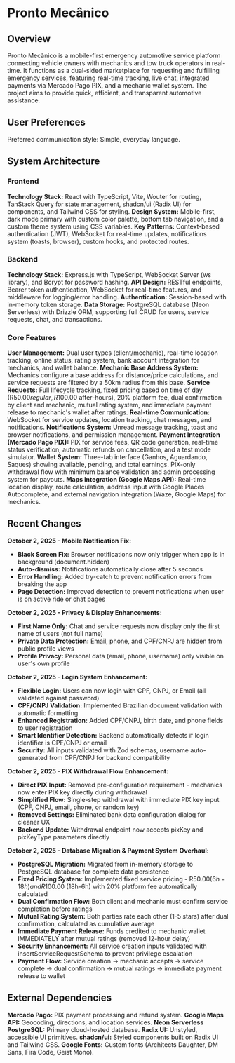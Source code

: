 # Pronto Mecânico

## Overview

Pronto Mecânico is a mobile-first emergency automotive service platform connecting vehicle owners with mechanics and tow truck operators in real-time. It functions as a dual-sided marketplace for requesting and fulfilling emergency services, featuring real-time tracking, live chat, integrated payments via Mercado Pago PIX, and a mechanic wallet system. The project aims to provide quick, efficient, and transparent automotive assistance.

## User Preferences

Preferred communication style: Simple, everyday language.

## System Architecture

### Frontend

**Technology Stack:** React with TypeScript, Vite, Wouter for routing, TanStack Query for state management, shadcn/ui (Radix UI) for components, and Tailwind CSS for styling.
**Design System:** Mobile-first, dark mode primary with custom color palette, bottom tab navigation, and a custom theme system using CSS variables.
**Key Patterns:** Context-based authentication (JWT), WebSocket for real-time updates, notifications system (toasts, browser), custom hooks, and protected routes.

### Backend

**Technology Stack:** Express.js with TypeScript, WebSocket Server (ws library), and Bcrypt for password hashing.
**API Design:** RESTful endpoints, Bearer token authentication, WebSocket for real-time features, and middleware for logging/error handling.
**Authentication:** Session-based with in-memory token storage.
**Data Storage:** PostgreSQL database (Neon Serverless) with Drizzle ORM, supporting full CRUD for users, service requests, chat, and transactions.

### Core Features

**User Management:** Dual user types (client/mechanic), real-time location tracking, online status, rating system, bank account integration for mechanics, and wallet balance.
**Mechanic Base Address System:** Mechanics configure a base address for distance/price calculations, and service requests are filtered by a 50km radius from this base.
**Service Requests:** Full lifecycle tracking, fixed pricing based on time of day (R$50.00 regular, R$100.00 after-hours), 20% platform fee, dual confirmation by client and mechanic, mutual rating system, and immediate payment release to mechanic's wallet after ratings.
**Real-time Communication:** WebSocket for service updates, location tracking, chat messages, and notifications.
**Notifications System:** Unread message tracking, toast and browser notifications, and permission management.
**Payment Integration (Mercado Pago PIX):** PIX for service fees, QR code generation, real-time status verification, automatic refunds on cancellation, and a test mode simulator.
**Wallet System:** Three-tab interface (Ganhos, Aguardando, Saques) showing available, pending, and total earnings. PIX-only withdrawal flow with minimum balance validation and admin processing system for payouts.
**Maps Integration (Google Maps API):** Real-time location display, route calculation, address input with Google Places Autocomplete, and external navigation integration (Waze, Google Maps) for mechanics.

## Recent Changes

**October 2, 2025 - Mobile Notification Fix:**
- **Black Screen Fix:** Browser notifications now only trigger when app is in background (document.hidden)
- **Auto-dismiss:** Notifications automatically close after 5 seconds
- **Error Handling:** Added try-catch to prevent notification errors from breaking the app
- **Page Detection:** Improved detection to prevent notifications when user is on active ride or chat pages

**October 2, 2025 - Privacy & Display Enhancements:**
- **First Name Only:** Chat and service requests now display only the first name of users (not full name)
- **Private Data Protection:** Email, phone, and CPF/CNPJ are hidden from public profile views
- **Profile Privacy:** Personal data (email, phone, username) only visible on user's own profile

**October 2, 2025 - Login System Enhancement:**
- **Flexible Login:** Users can now login with CPF, CNPJ, or Email (all validated against password)
- **CPF/CNPJ Validation:** Implemented Brazilian document validation with automatic formatting
- **Enhanced Registration:** Added CPF/CNPJ, birth date, and phone fields to user registration
- **Smart Identifier Detection:** Backend automatically detects if login identifier is CPF/CNPJ or email
- **Security:** All inputs validated with Zod schemas, username auto-generated from CPF/CNPJ for backend compatibility

**October 2, 2025 - PIX Withdrawal Flow Enhancement:**
- **Direct PIX Input:** Removed pre-configuration requirement - mechanics now enter PIX key directly during withdrawal
- **Simplified Flow:** Single-step withdrawal with immediate PIX key input (CPF, CNPJ, email, phone, or random key)
- **Removed Settings:** Eliminated bank data configuration dialog for cleaner UX
- **Backend Update:** Withdrawal endpoint now accepts pixKey and pixKeyType parameters directly

**October 2, 2025 - Database Migration & Payment System Overhaul:**
- **PostgreSQL Migration:** Migrated from in-memory storage to PostgreSQL database for complete data persistence
- **Fixed Pricing System:** Implemented fixed service pricing - R$50.00 (6h-18h) and R$100.00 (18h-6h) with 20% platform fee automatically calculated
- **Dual Confirmation Flow:** Both client and mechanic must confirm service completion before ratings
- **Mutual Rating System:** Both parties rate each other (1-5 stars) after dual confirmation, calculated as cumulative average
- **Immediate Payment Release:** Funds credited to mechanic wallet IMMEDIATELY after mutual ratings (removed 12-hour delay)
- **Security Enhancement:** All service creation inputs validated with insertServiceRequestSchema to prevent privilege escalation
- **Payment Flow:** Service creation → mechanic accepts → service complete → dual confirmation → mutual ratings → immediate payment release to wallet

## External Dependencies

**Mercado Pago:** PIX payment processing and refund system.
**Google Maps API:** Geocoding, directions, and location services.
**Neon Serverless PostgreSQL:** Primary cloud-hosted database.
**Radix UI:** Unstyled, accessible UI primitives.
**shadcn/ui:** Styled components built on Radix UI and Tailwind CSS.
**Google Fonts:** Custom fonts (Architects Daughter, DM Sans, Fira Code, Geist Mono).